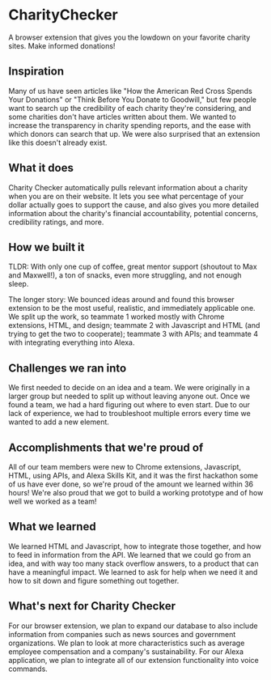 # CharityChecker
A browser extension that gives you the lowdown on your favorite charity sites. Make informed donations!

## Inspiration
Many of us have seen articles like "How the American Red Cross Spends Your Donations" or "Think Before You Donate to Goodwill," but few people want to search up the credibility of each charity they're considering, and some charities don't have articles written about them. 
We wanted to increase the transparency in charity spending reports, and the ease with which donors can search that up. We were also surprised that an extension like this doesn't already exist. 

## What it does
Charity Checker automatically pulls relevant information about a charity when you are on their website. It lets you see what percentage of your dollar actually goes to support the cause, and also gives you more detailed information about the charity's financial accountability, potential concerns, credibility ratings, and more. 

## How we built it
TLDR: With only one cup of coffee, great mentor support (shoutout to Max and Maxwell!), a ton of snacks, even more struggling, and not enough sleep.

The longer story: We bounced ideas around and found this browser extension to be the most useful, realistic, and immediately applicable one. We split up the work, so teammate 1 worked mostly with Chrome extensions, HTML, and design; teammate 2 with Javascript and HTML (and trying to get the two to cooperate); teammate 3 with APIs; and teammate 4 with integrating everything into Alexa. 

## Challenges we ran into
We first needed to decide on an idea and a team. We were originally in a larger group but needed to split up without leaving anyone out. Once we found a team, we had a hard figuring out where to even start. Due to our lack of experience, we had to troubleshoot multiple errors every time we wanted to add a new element. 

## Accomplishments that we're proud of
All of our team members were new to Chrome extensions, Javascript, HTML, using APIs, and Alexa Skills Kit, and it was the first hackathon some of us have ever done, so we're proud of the amount we learned within 36 hours! We're also proud that we got to build a working prototype and of how well we worked as a team!

## What we learned
We learned HTML and Javascript, how to integrate those together, and how to feed in information from the API. We learned that we could go from an idea, and with way too many stack overflow answers, to a product that can have a meaningful impact. We learned to ask for help when we need it and how to sit down and figure something out together. 

## What's next for Charity Checker
For our browser extension, we plan to expand our database to also include information from companies such as news sources and government organizations. We plan to look at more characteristics such as average employee compensation and a company's sustainability. For our Alexa application, we plan to integrate all of our extension functionality into voice commands. 
